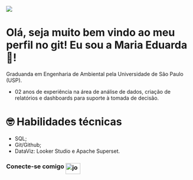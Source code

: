 ![](https://komarev.com/ghpvc/?username=maria-eduarda-sf&color=blue)

# Olá, seja muito bem vindo ao meu perfil no git! Eu sou a Maria Eduarda 👋!

Graduanda em Engenharia de Ambiental pela Universidade de São Paulo (USP).

- 02 anos de experiência na área de análise de dados, criação de relatórios e dashboards para suporte à tomada de decisão.

# 🤓 Habilidades técnicas

- SQL;
- Git/Github;
- DataViz: Looker Studio e Apache Superset.

<h3 align="left" class="heading-element" dir="auto">Conecte-se comigo

<a href="https://www.linkedin.com/in/maria-eduarda-da-silva-ferreira/" title="LinkedIn">
    <img align="middle" src="https://raw.githubusercontent.com/rahuldkjain/github-profile-readme-generator/master/src/images/icons/Social/linked-in-alt.svg" alt="josue-linkedin-profile" height="30" width="40" style="max-width: 100%;">
</a>
